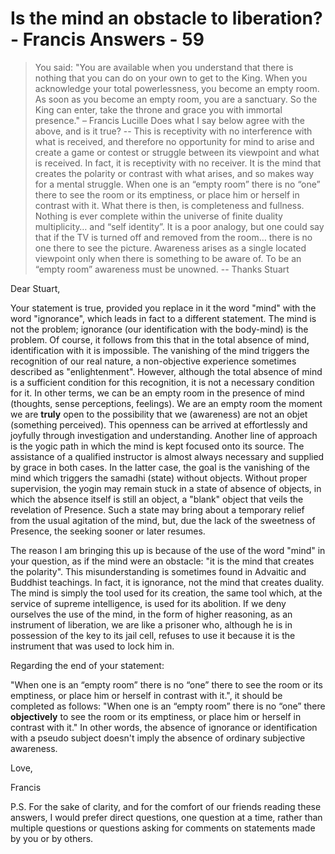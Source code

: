 # Is the mind an obstacle to liberation? - Francis Answers - 59


>You said: "You are available when you understand that there is nothing that you can do on your own to get to the King. When you acknowledge your total powerlessness, you become an empty room. As soon as you become an empty room, you are a sanctuary. So the King can enter, take the throne and grace you with immortal presence." – Francis Lucille Does what I say below agree with the above, and is it true? -- This is receptivity with no interference with what is received, and therefore no opportunity for mind to arise and create a game or contest or struggle between its viewpoint and what is received. In fact, it is receptivity with no receiver. It is the mind that creates the polarity or contrast with what arises, and so makes way for a mental struggle. When one is an “empty room” there is no “one” there to see the room or its emptiness, or place him or herself in contrast with it. What there is then, is completeness and fullness. Nothing is ever complete within the universe of finite duality multiplicity… and “self identity”. It is a poor analogy, but one could say that if the TV is turned off and removed from the room… there is no one there to see the picture. Awareness arises as a single located viewpoint only when there is something to be aware of. To be an “empty room” awareness must be unowned. -- Thanks Stuart

Dear Stuart,

Your statement is true, provided you replace in it the word "mind" with the word "ignorance", which leads in fact to a different statement. The mind is not the problem; ignorance (our identification with the body-mind) is the problem. Of course, it follows from this that in the total absence of mind, identification with it is impossible. The vanishing of the mind triggers the recognition of our real nature, a non-objective experience sometimes described as "enlightenment". However, although the total absence of mind is a sufficient condition for this recognition, it is not a necessary condition for it. In other terms, we can be an empty room in the presence of mind (thoughts, sense perceptions, feelings). We are an empty room the moment we are **truly** open to the possibility that we (awareness) are not an objet (something perceived). This openness can be arrived at effortlessly and joyfully through investigation and understanding. Another line of approach is the yogic path in which the mind is kept focused onto its source. The assistance of a qualified instructor is almost always necessary and supplied by grace in both cases. In the latter case, the goal is the vanishing of the mind which triggers the samadhi (state) without objects. Without proper supervision, the yogin may remain stuck in a state of absence of objects, in which the absence itself is still an object, a "blank" object that veils the revelation of Presence. Such a state may bring about a temporary relief from the usual agitation of the mind, but, due the lack of the sweetness of Presence, the seeking sooner or later resumes.

The reason I am bringing this up is because of the use of the word "mind" in your question, as if the mind were an obstacle: "it is the mind that creates the polarity". This misunderstanding is sometimes found in Advaitic and Buddhist teachings. In fact, it is ignorance, not the mind that creates duality. The mind is simply the tool used for its creation, the same tool which, at the service of supreme intelligence, is used for its abolition. If we deny ourselves the use of the mind, in the form of higher reasoning, as an instrument of liberation, we are like a prisoner who, although he is in possession of the key to its jail cell, refuses to use it because it is the instrument that was used to lock him in.

Regarding the end of your statement:

"When one is an “empty room” there is no “one” there to see the room or its emptiness, or place him or herself in contrast with it.", it should be completed as follows: "When one is an “empty room” there is no “one” there **objectively** to see the room or its emptiness, or place him or herself in contrast with it." In other words, the absence of ignorance or identification with a pseudo subject doesn't imply the absence of ordinary subjective awareness.

Love,

Francis

P.S. For the sake of clarity, and for the comfort of our friends reading these answers, I would prefer direct questions, one question at a time, rather than multiple questions or questions asking for comments on statements made by you or by others.

